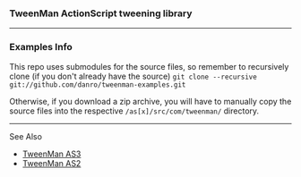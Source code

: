 ### TweenMan ActionScript tweening library ###

_____

### Examples Info ###

This repo uses submodules for the source files, so remember to recursively clone (if you don't already have the source)
`git clone --recursive git://github.com/danro/tweenman-examples.git`

Otherwise, if you download a zip archive, you will have to manually copy the source files into the respective `/as[x]/src/com/tweenman/` directory.

_____

See Also

* [TweenMan AS3](http://github.com/danro/tweenman-as3)
* [TweenMan AS2](http://github.com/danro/tweenman-as2)
